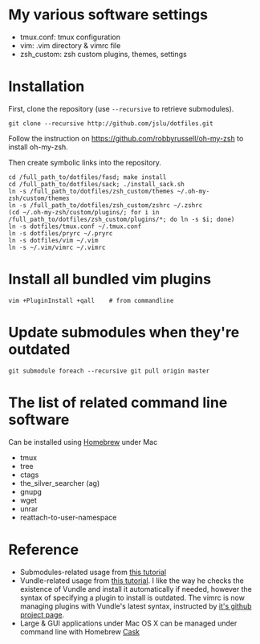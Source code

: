 # My various software settings
* tmux.conf: tmux configuration
* vim: .vim directory & vimrc file
* zsh_custom: zsh custom plugins, themes, settings

# Installation
First, clone the repository (use `--recursive` to retrieve submodules).

	git clone --recursive http://github.com/jslu/dotfiles.git

Follow the instruction on https://github.com/robbyrussell/oh-my-zsh to install oh-my-zsh.

Then create symbolic links into the repository.

    cd /full_path_to/dotfiles/fasd; make install
    cd /full_path_to/dotfiles/sack; ./install_sack.sh
	ln -s /full_path_to/dotfiles/zsh_custom/themes ~/.oh-my-zsh/custom/themes
	ln -s /full_path_to/dotfiles/zsh_custom/zshrc ~/.zshrc
	(cd ~/.oh-my-zsh/custom/plugins/; for i in /full_path_to/dotfiles/zsh_custom/plugins/*; do ln -s $i; done)
	ln -s dotfiles/tmux.conf ~/.tmux.conf
	ln -s dotfiles/pryrc ~/.pryrc
	ln -s dotfiles/vim ~/.vim
	ln -s ~/.vim/vimrc ~/.vimrc

# Install all bundled vim plugins
	vim +PluginInstall +qall	# from commandline

# Update submodules when they're outdated
	git submodule foreach --recursive git pull origin master

# The list of related command line software
Can be installed using [Homebrew][1] under Mac
* tmux
* tree
* ctags
* the_silver_searcher (ag)
* gnupg
* wget
* unrar
* reattach-to-user-namespace

# Reference
* Submodules-related usage from [this tutorial][2]
* Vundle-related usage from [this tutorial][3]. I like the way he checks the existence of Vundle and install it automatically if needed, however the syntax of specifying a plugin to install is outdated. The vimrc is now managing plugins with Vundle's latest syntax, instructed by [it's github project page][4].
* Large & GUI applications under Mac OS X can be managed under command line with Homebrew [Cask][5]

[1]: http://brew.sh/    "Homebrew - The missing package manager for OS X"
[2]: http://blog.chh.tw/posts/git-submodule/	"Git Submodule 用法筆記"
[3]: http://blog.chh.tw/posts/vim-vundle/	"更好用的 Vim 外掛管理工具：Vundle"
[4]: https://github.com/gmarik/Vundle.vim	"Vundle, the plug-in manager for Vim"
[5]: http://caskroom.io/    "Cask"
